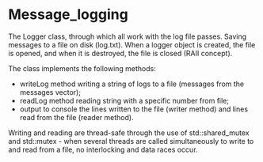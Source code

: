 # Message_logging

The Logger class, through which all work with the log file passes. Saving messages to a file on disk (log.txt). 
When a logger object is created, the file is opened, and when it is destroyed, the file is closed (RAII concept).

The class implements the following methods:

- writeLog method writing a string of logs to a file (messages from the messages vector);
- readLog method reading string with a specific number from file;
- output to console the lines written to the file (writer method) and lines read from the file (reader method).

Writing and reading are thread-safe through the use of std::shared_mutex and std::mutex - when several threads are called simultaneously to write to and read from a file, no interlocking and data races occur.
